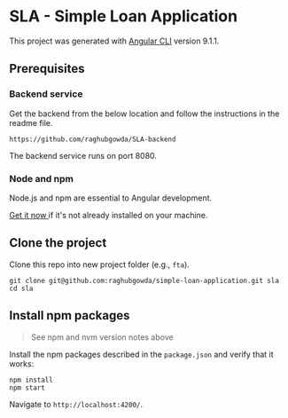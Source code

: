 # SLA - Simple Loan Application

This project was generated with [Angular CLI](https://github.com/angular/angular-cli) version 9.1.1.

## Prerequisites

###  Backend service
Get the backend from the below location and follow the instructions in the readme file.

`https://github.com/raghubgowda/SLA-backend`

The backend service runs on port 8080.

### Node and npm
Node.js and npm are essential to Angular development. 
    
<a href="https://docs.npmjs.com/getting-started/installing-node" target="_blank" title="Installing Node.js and updating npm">
Get it now  </a> if it's not already installed on your machine.

## Clone the project

Clone this repo into new project folder (e.g., `fta`).
```shell
git clone git@github.com:raghubgowda/simple-loan-application.git sla
cd sla
```

## Install npm packages

> See npm and nvm version notes above

Install the npm packages described in the `package.json` and verify that it works:

```shell
npm install
npm start
```

Navigate to `http://localhost:4200/`. 




